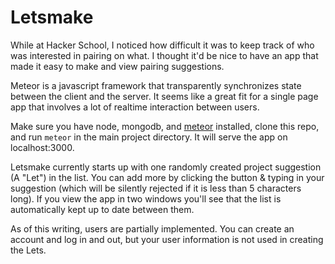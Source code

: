 Letsmake
========

While at Hacker School, I noticed how difficult it was to keep track of who was interested in pairing on what.  I thought it'd be nice to have an app that made it easy to make and view pairing suggestions.

Meteor is a javascript framework that transparently synchronizes state between the client and the server.  It seems like a great fit for a single page app that involves a lot of realtime interaction between users.

Make sure you have node, mongodb, and [meteor](http://docs.meteor.com/) installed, clone this repo, and run `meteor` in the main project directory.  It will serve the app on localhost:3000.

Letsmake currently starts up with one randomly created project suggestion (A "Let") in the list.  You can add more by clicking the button & typing in your suggestion (which will be silently rejected if it is less than 5 characters long).  If you view the app in two windows you'll see that the list is automatically kept up to date between them.

As of this writing, users are partially implemented.  You can create an account and log in and out, but your user information is not used in creating the Lets.

